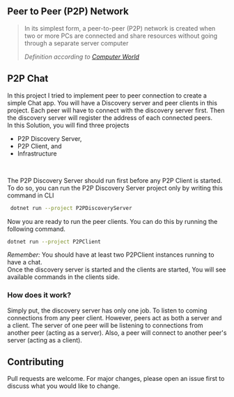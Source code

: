 ## **Peer to Peer (P2P) Network**

>In its simplest form, a peer-to-peer (P2P) network is created when two or more PCs are connected and share resources without going through a separate server computer 
>
><cite>Definition according to [Computer World](https://www.computerworld.com/article/2588287/networking-peer-to-peer-network.html)</cite>

## P2P Chat
In this project I tried to implement peer to peer connection to create a simple Chat app. You will have a Discovery server and peer clients in this project.
Each peer will have to connect with the discovery server first. Then the discovery server will register the address of each connected peers.
<br/>
In this Solution, you will find three projects 
- P2P Discovery Server,
- P2P Client, and
- Infrastructure
<br/>

The P2P Discovery Server should run first before any P2P Client is started. To do so, you can run the P2P Discovery Server project only by writing this command in CLI 
```bash
 dotnet run --project P2PDiscoveryServer
```
Now you are ready to run the peer clients. You can do this by running the following command.
```bash
dotnet run --project P2PClient
```
*Remember:* You should have at least two P2PClient instances running to have a chat.<br/>
Once the discovery server is started and the clients are started, You will see available commands in the clients side.
### How does it work?
Simply put, the discovery server has only one job. To listen to coming connections from any peer client. However, peers act as both a server and a client.
The server of one peer will be listening to connections from another peer (acting as a server). Also, a peer will connect to another peer's server (acting as a client).
## Contributing
Pull requests are welcome. For major changes, please open an issue first to discuss what you would like to change.

